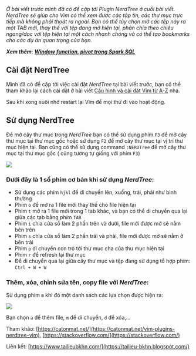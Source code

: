 *Ở bài viết trước mình đã có đề cập tới Plugin NerdTree ở cuối bài viết. NerdTree sẽ giúp cho Vim có thể xem được các tập tin, các thư mục trực tiếp mà không phải thoát ra ngoài. Bạn có thể tùy chọn mở các tệp này ra một TAB mới, thay thế với tệp đang mở hiện tại, phân chia theo chiều ngang/dọc với tệp hiện tại một cách nhanh chóng và có thể tạo bookmarks cho các dự án quan trọng của bạn.*

***Xem thêm***: [***Window function, pivot trong Spark SQL***](https://demanejar.github.io/posts/spark-sql-window-function-pivot/)
## Cài đặt NerdTree
Mình đã có đề cập tới việc cài đặt _NerdTree_ tại bài viết trước, bạn có thể tham khảo lại cách cài đặt ở bài viết [Cấu hình và cài đặt Vim từ A-Z](https://viblo.asia/p/cau-hinh-va-cai-dat-vim-tu-a-z-GrLZD1knlk0) nha.

Sau khi xong xuôi nhớ restart lại Vim để mọi thứ đi vào hoạt động.

## Sử dụng NerdTree
Để mở cây thư mục trong _NerdTree_ bạn có thể sử dụng phím `F3` để mở cây thư mục tại thư mục gốc hoặc sử dụng `F2` để mở cây thư mục tại vị trí thư mục hiện tại. Bạn cũng có thể sử dụng command `:NERDTree` để mở cây thư mục tại thư mục gốc ( cũng tương tự giống với phím `F3`)

![](https://i.pinimg.com/564x/f5/6d/a3/f56da3c3132f38c5887a186b51354b7e.jpg)

### Dưới đây là 1 số phím cơ bản khi sử dụng _NerdTree_: 
- Sử dụng các phím `hjkl` để di chuyển lên, xuống, trái, phải như bình thường
- Phím `o` để mở ra 1 file mới thay thế cho file hiện tại 
- Phím `t` mở ra 1 file mới trong 1 tab khác, và bạn có thể di chuyển qua lại giữa các tab bằng phím `TAB`
- Phím `i` chia cửa sổ làm 2 phần trên và dưới, file mới được mở sẽ nằm bên trên
- Phím `s` chia cửa sổ làm 2 phần trái và phải, file mới được mở sẽ nằm ở bên trái
- Phím `p` di chuyển con trỏ tới thư mục cha của thư mục hiện tại 
- Phím `r` để refresh lại thư mục 
- Để di chuyển qua lại giữa cây thư mục và tệp đang sử dụng tổ hợp phím: `Ctrl + W + W`

### Thêm, xóa, chỉnh sửa tên, copy file với _NerdTree_: 
Sử dụng phím `m` khi đó một danh sách các lựa chọn được hiện ra: 

![](https://images.viblo.asia/9f979052-5dfc-4114-8c8c-95ee3341b12c.png)

Bạn chọn `a`  để thêm file, `m` để di chuyển, `d` để xóa,...

Tham khảo: [https://catonmat.net/](https://catonmat.net/vim-plugins-nerdtree-vim), [https://stackoverflow.com/](https://stackoverflow.com/)

Liên kết: [https://www.tailieubkhn.com/](https://tailieu-bkhn.blogspot.com/)